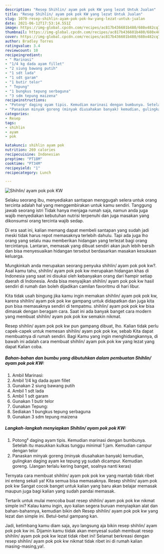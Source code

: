 ```yaml
---
description: "Resep Shihlin/ ayam pok pok KW yang lezat Untuk Jualan"
title: "Resep Shihlin/ ayam pok pok KW yang lezat Untuk Jualan"
slug: 1070-resep-shihlin-ayam-pok-pok-kw-yang-lezat-untuk-jualan
date: 2021-06-12T17:53:14.551Z
image: https://img-global.cpcdn.com/recipes/ac817b436601b480/680x482cq70/shihlin-ayam-pok-pok-kw-foto-resep-utama.jpg
thumbnail: https://img-global.cpcdn.com/recipes/ac817b436601b480/680x482cq70/shihlin-ayam-pok-pok-kw-foto-resep-utama.jpg
cover: https://img-global.cpcdn.com/recipes/ac817b436601b480/680x482cq70/shihlin-ayam-pok-pok-kw-foto-resep-utama.jpg
author: Bradley Torres
ratingvalue: 3.4
reviewcount: 10
recipeingredient:
- " Marinasi"
- "1/4 kg dada ayam fillet"
- "2 siung bawang putih"
- "1 sdt lada"
- "1 sdt garam"
- "1 butir telor"
- " Tepung"
- "1 bungkus tepung serbaguna"
- "3 sdm tepung maizena"
recipeinstructions:
- "Potong² daging ayam tipis. Kemudian marinasi dengan bumbunya. Setelah itu masukkan kulkas tunggu minimal 1 jam. Kemudian campur dengan telor"
- "Panaskan minyak goreng (minyak diusahakan banyak) kemudian, gulingkan daging ayam ke tepung yg sudah dicampur. Kemudian goreng. (Jangan terlalu kering banget, soalnya nanti keras)"
categories:
- Resep
tags:
- shihlin
- ayam
- pok

katakunci: shihlin ayam pok 
nutrition: 269 calories
recipecuisine: Indonesian
preptime: "PT18M"
cooktime: "PT34M"
recipeyield: "1"
recipecategory: Lunch

---
```



![Shihlin/ ayam pok pok KW](https://img-global.cpcdn.com/recipes/ac817b436601b480/680x482cq70/shihlin-ayam-pok-pok-kw-foto-resep-utama.jpg)

Selaku seorang ibu, menyediakan santapan menggugah selera untuk orang tercinta adalah hal yang menggembirakan untuk kamu sendiri. Tanggung jawab seorang istri Tidak hanya menjaga rumah saja, namun anda juga wajib menyediakan kebutuhan nutrisi terpenuhi dan juga masakan yang dikonsumsi orang tercinta wajib sedap.

Di era  saat ini, kalian memang dapat membeli santapan yang sudah jadi meski tidak harus repot memasaknya terlebih dahulu. Tapi ada juga lho orang yang selalu mau memberikan hidangan yang terlezat bagi orang tercintanya. Lantaran, memasak yang dibuat sendiri akan jauh lebih bersih dan bisa menyesuaikan hidangan tersebut berdasarkan masakan kesukaan keluarga. 



Mungkinkah anda merupakan seorang penyuka shihlin/ ayam pok pok kw?. Asal kamu tahu, shihlin/ ayam pok pok kw merupakan hidangan khas di Indonesia yang saat ini disukai oleh kebanyakan orang dari hampir setiap daerah di Indonesia. Anda bisa menyajikan shihlin/ ayam pok pok kw hasil sendiri di rumah dan boleh dijadikan camilan favoritmu di hari libur.

Kita tidak usah bingung jika kamu ingin memakan shihlin/ ayam pok pok kw, karena shihlin/ ayam pok pok kw gampang untuk didapatkan dan juga kita pun bisa memasaknya sendiri di tempatmu. shihlin/ ayam pok pok kw bisa dimasak dengan beragam cara. Saat ini ada banyak banget cara modern yang membuat shihlin/ ayam pok pok kw semakin nikmat.

Resep shihlin/ ayam pok pok kw pun gampang dibuat, lho. Kalian tidak perlu capek-capek untuk memesan shihlin/ ayam pok pok kw, sebab Kita dapat membuatnya di rumah sendiri. Bagi Kamu yang ingin menghidangkannya, di bawah ini adalah cara membuat shihlin/ ayam pok pok kw yang lezat yang dapat Kalian coba.

<!--inarticleads1-->

##### Bahan-bahan dan bumbu yang dibutuhkan dalam pembuatan Shihlin/ ayam pok pok KW:

1. Ambil  Marinasi:
1. Ambil 1/4 kg dada ayam fillet
1. Gunakan 2 siung bawang putih
1. Ambil 1 sdt lada
1. Ambil 1 sdt garam
1. Gunakan 1 butir telor
1. Gunakan  Tepung:
1. Sediakan 1 bungkus tepung serbaguna
1. Gunakan 3 sdm tepung maizena




<!--inarticleads2-->

##### Langkah-langkah menyiapkan Shihlin/ ayam pok pok KW:

1. Potong² daging ayam tipis. Kemudian marinasi dengan bumbunya. Setelah itu masukkan kulkas tunggu minimal 1 jam. Kemudian campur dengan telor
1. Panaskan minyak goreng (minyak diusahakan banyak) kemudian, gulingkan daging ayam ke tepung yg sudah dicampur. Kemudian goreng. (Jangan terlalu kering banget, soalnya nanti keras)




Ternyata cara membuat shihlin/ ayam pok pok kw yang mantab tidak ribet ini enteng sekali ya! Kita semua bisa memasaknya. Resep shihlin/ ayam pok pok kw Sangat cocok banget untuk kalian yang baru akan belajar memasak maupun juga bagi kalian yang sudah pandai memasak.

Tertarik untuk mulai mencoba buat resep shihlin/ ayam pok pok kw nikmat simple ini? Kalau kamu ingin, ayo kalian segera buruan menyiapkan alat dan bahan-bahannya, kemudian bikin deh Resep shihlin/ ayam pok pok kw yang lezat dan simple ini. Betul-betul gampang kan. 

Jadi, ketimbang kamu diam saja, ayo langsung aja bikin resep shihlin/ ayam pok pok kw ini. Dijamin kamu tiidak akan menyesal sudah membuat resep shihlin/ ayam pok pok kw lezat tidak ribet ini! Selamat berkreasi dengan resep shihlin/ ayam pok pok kw nikmat tidak ribet ini di rumah kalian masing-masing,ya!.


